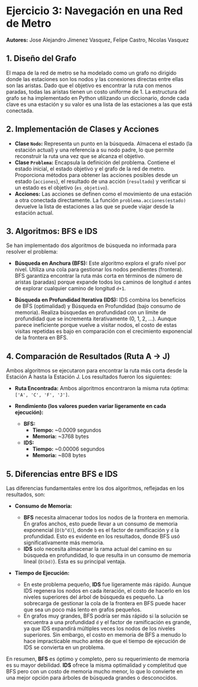 # Ejercicio 3: Navegación en una Red de Metro

**Autores:** Jose Alejandro Jimenez Vasquez, Felipe Castro, Nicolas Vasquez

## 1. Diseño del Grafo

El mapa de la red de metro se ha modelado como un grafo no dirigido donde las estaciones son los nodos y las conexiones directas entre ellas son las aristas. Dado que el objetivo es encontrar la ruta con menos paradas, todas las aristas tienen un costo uniforme de 1. La estructura del grafo se ha implementado en Python utilizando un diccionario, donde cada clave es una estación y su valor es una lista de las estaciones a las que está conectada.

## 2. Implementación de Clases y Acciones

- **Clase `Nodo`:** Representa un punto en la búsqueda. Almacena el estado (la estación actual) y una referencia a su nodo padre, lo que permite reconstruir la ruta una vez que se alcanza el objetivo.
- **Clase `Problema`:** Encapsula la definición del problema. Contiene el estado inicial, el estado objetivo y el grafo de la red de metro. Proporciona métodos para obtener las acciones posibles desde un estado (`acciones`), el resultado de una acción (`resultado`) y verificar si un estado es el objetivo (`es_objetivo`).
- **Acciones:** Las acciones se definen como el movimiento de una estación a otra conectada directamente. La función `problema.acciones(estado)` devuelve la lista de estaciones a las que se puede viajar desde la estación actual.

## 3. Algoritmos: BFS e IDS

Se han implementado dos algoritmos de búsqueda no informada para resolver el problema:

- **Búsqueda en Anchura (BFS):** Este algoritmo explora el grafo nivel por nivel. Utiliza una cola para gestionar los nodos pendientes (frontera). BFS garantiza encontrar la ruta más corta en términos de número de aristas (paradas) porque expande todos los caminos de longitud `d` antes de explorar cualquier camino de longitud `d+1`.

- **Búsqueda en Profundidad Iterativa (IDS):** IDS combina los beneficios de BFS (optimalidad) y Búsqueda en Profundidad (bajo consumo de memoria). Realiza búsquedas en profundidad con un límite de profundidad que se incrementa iterativamente (0, 1, 2, ...). Aunque parece ineficiente porque vuelve a visitar nodos, el costo de estas visitas repetidas es bajo en comparación con el crecimiento exponencial de la frontera en BFS.

## 4. Comparación de Resultados (Ruta A -> J)

Ambos algoritmos se ejecutaron para encontrar la ruta más corta desde la Estación A hasta la Estación J. Los resultados fueron los siguientes:

- **Ruta Encontrada:** Ambos algoritmos encontraron la misma ruta óptima: `['A', 'C', 'F', 'J']`.

- **Rendimiento (los valores pueden variar ligeramente en cada ejecución):**
  - **BFS:**
    - **Tiempo:** ~0.0009 segundos
    - **Memoria:** ~3768 bytes
  - **IDS:**
    - **Tiempo:** ~0.00006 segundos
    - **Memoria:** ~808 bytes

## 5. Diferencias entre BFS e IDS

Las diferencias fundamentales entre los dos algoritmos, reflejadas en los resultados, son:

- **Consumo de Memoria:**
  - **BFS** necesita almacenar todos los nodos de la frontera en memoria. En grafos anchos, esto puede llevar a un consumo de memoria exponencial (`O(b^d)`), donde `b` es el factor de ramificación y `d` la profundidad. Esto es evidente en los resultados, donde BFS usó significativamente más memoria.
  - **IDS** solo necesita almacenar la rama actual del camino en su búsqueda en profundidad, lo que resulta in un consumo de memoria lineal (`O(bd)`). Esta es su principal ventaja.

- **Tiempo de Ejecución:**
  - En este problema pequeño, **IDS** fue ligeramente más rápido. Aunque IDS regenera los nodos en cada iteración, el costo de hacerlo en los niveles superiores del árbol de búsqueda es pequeño. La sobrecarga de gestionar la cola de la frontera en BFS puede hacer que sea un poco más lento en grafos pequeños.
  - En grafos muy grandes, BFS podría ser más rápido si la solución se encuentra a una profundidad `d` y el factor de ramificación es grande, ya que IDS expandirá múltiples veces los nodos de los niveles superiores. Sin embargo, el costo en memoria de BFS a menudo lo hace impracticable mucho antes de que el tiempo de ejecución de IDS se convierta en un problema.

En resumen, **BFS** es óptimo y completo, pero su requerimiento de memoria es su mayor debilidad. **IDS** ofrece la misma optimalidad y completitud que BFS pero con un costo de memoria mucho menor, lo que lo convierte en una mejor opción para árboles de búsqueda grandes o desconocidos.